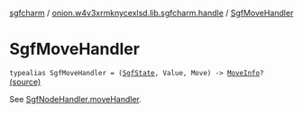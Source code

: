 [sgfcharm](../index.md) / [onion.w4v3xrmknycexlsd.lib.sgfcharm.handle](index.md) / [SgfMoveHandler](./-sgf-move-handler.md)

# SgfMoveHandler

`typealias SgfMoveHandler = (`[`SgfState`](-sgf-state/index.md)`, Value, Move) -> `[`MoveInfo`](-move-info/index.md)`?` [(source)](https://github.com/w4v3/sgfcharm/tree/master/sgfcharm/src/main/java/onion/w4v3xrmknycexlsd/lib/sgfcharm/handle/SgfNodeHandler.kt#L26)

See [SgfNodeHandler.moveHandler](-sgf-node-handler/move-handler.md).

